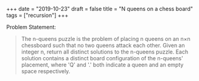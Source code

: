+++
date = "2019-10-23"
draft = false
title = "N queens on a chess board"
tags = ["recursion"]
+++

Problem Statement:

> The n-queens puzzle is the problem of placing n queens on an n×n chessboard such that no two queens attack each other.
> Given an integer n, return all distinct solutions to the n-queens puzzle. Each solution contains a distinct board configuration of the n-queens' placement, where 'Q' and '.' both indicate a queen and an empty space respectively.
